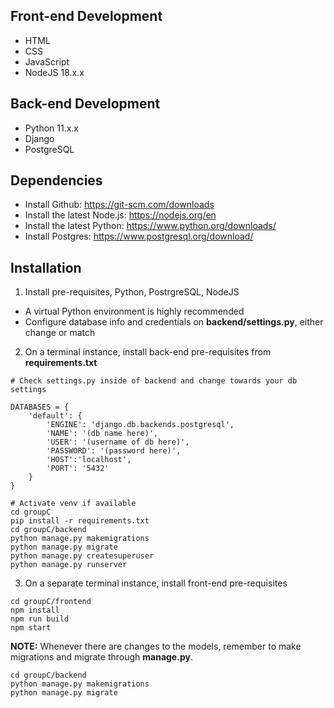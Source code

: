 ## Front-end Development
- HTML
- CSS
- JavaScript
- NodeJS 18.x.x 

## Back-end Development
- Python 11.x.x
- Django
- PostgreSQL

## Dependencies
- Install Github: 
https://git-scm.com/downloads
- Install the latest Node.js: 
https://nodejs.org/en
- Install the latest Python: 
https://www.python.org/downloads/
- Install Postgres: 
https://www.postgresql.org/download/

## Installation
1. Install pre-requisites, Python, PostrgreSQL, NodeJS
- A virtual Python environment is highly recommended
- Configure database info and credentials on **backend/settings.py**, either change or match
2. On a terminal instance, install back-end pre-requisites from **requirements.txt**

```
# Check settings.py inside of backend and change towards your db settings

DATABASES = {
    'default': {
        'ENGINE': 'django.db.backends.postgresql',
        'NAME': '(db name here)',
        'USER': '(username of db here)',
        'PASSWORD': '(password here)',
        'HOST':'localhost',
        'PORT': '5432'
    }
}
```

```
# Activate venv if available
cd groupC
pip install -r requirements.txt
cd groupC/backend
python manage.py makemigrations
python manage.py migrate
python manage.py createsuperuser
python manage.py runserver
```
3. On a separate terminal instance, install front-end pre-requisites
```
cd groupC/frontend
npm install
npm run build
npm start
```
**NOTE:** Whenever there are changes to the models, remember to make migrations and migrate through **manage.py**.
```
cd groupC/backend
python manage.py makemigrations
python manage.py migrate
```

